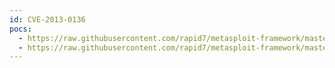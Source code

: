 ```yaml
---
id: CVE-2013-0136
pocs:
  - https://raw.githubusercontent.com/rapid7/metasploit-framework/master/modules/auxiliary/admin/http/mutiny_frontend_read_delete.rb
  - https://raw.githubusercontent.com/rapid7/metasploit-framework/master/modules/exploits/linux/http/mutiny_frontend_upload.rb
---
```

